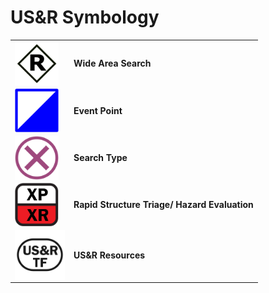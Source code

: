 # US&R Symbology

|            |                     |
| ---------- | ------------------- | 
| <img src="https://raw.githubusercontent.com/NAPSG/USR-Symbology/main/Wide%20Area%20Search/Search%20Human%20Interaction/SVGs/USR_WideAreaSearch_SearchHumanInteractions_Rescued.svg" align="center" width="70px"/> | **Wide Area Search** <br> |
| <img src="https://raw.githubusercontent.com/NAPSG/USR-Symbology/main/Event%20Point/SVGs/USR_EventPoint_OtherIncidentSupport_IncidentCommandPost.svg" align="center" width="70px"/> | **Event Point** <br> |
| <img src="https://raw.githubusercontent.com/NAPSG/USR-Symbology/main/Waypoint%20Search%20Type/SVGs/USR_WaypointSearchType_Targeted.svg" align="center" width="70px"/> | **Search Type** <br> |
| <img src="https://raw.githubusercontent.com/NAPSG/USR-Symbology/main/Rapid%20Structure%20Triage%20and%20Hazard%20Evaluation/Rapid%20Structure%20Triage/SVGs/USR_RapidStructureTriage_HighProbabilityHighRisk.svg" align="center" width="70px"/> | **Rapid Structure Triage/ Hazard Evaluation** <br> |
| <img src="https://raw.githubusercontent.com/NAPSG/USR-Symbology/main/Resource/SVGs/USR_Resource_USRTaskForce.svg" align="center" width="80px"/> | **US&R Resources** <br> |
